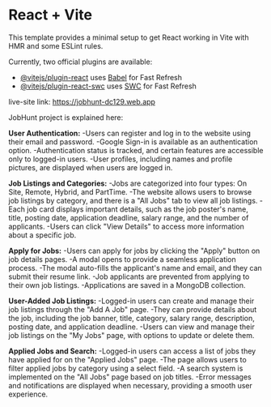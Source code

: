 # React + Vite

This template provides a minimal setup to get React working in Vite with HMR and some ESLint rules.

Currently, two official plugins are available:

- [@vitejs/plugin-react](https://github.com/vitejs/vite-plugin-react/blob/main/packages/plugin-react/README.md) uses [Babel](https://babeljs.io/) for Fast Refresh
- [@vitejs/plugin-react-swc](https://github.com/vitejs/vite-plugin-react-swc) uses [SWC](https://swc.rs/) for Fast Refresh


live-site link: https://jobhunt-dc129.web.app



JobHunt project is explained here:

**User Authentication:**
    -Users can register and log in to the website using their email and password.
    -Google Sign-in is available as an authentication option.
    -Authentication status is tracked, and certain features are accessible only to logged-in users.
    -User profiles, including names and profile pictures, are displayed when users are logged in.

**Job Listings and Categories:**
    -Jobs are categorized into four types: On Site, Remote, Hybrid, and PartTime.
    -The website allows users to browse job listings by category, and there is a "All Jobs" tab to view all job listings.
    -Each job card displays important details, such as the job poster's name, title, posting date, application deadline, salary range, and the number of applicants.
    -Users can click "View Details" to access more information about a specific job.

**Apply for Jobs:**
    -Users can apply for jobs by clicking the "Apply" button on job details pages.
    -A modal opens to provide a seamless application process.
    -The modal auto-fills the applicant's name and email, and they can submit their resume link.
    -Job applicants are prevented from applying to their own job listings.
    -Applications are saved in a MongoDB collection.

**User-Added Job Listings:**
    -Logged-in users can create and manage their job listings through the "Add A Job" page.
    -They can provide details about the job, including the job banner, title, category, salary range, description, posting date, and application deadline.
    -Users can view and manage their job listings on the "My Jobs" page, with options to update or delete them.

**Applied Jobs and Search:**
    -Logged-in users can access a list of jobs they have applied for on the "Applied Jobs" page.
    -The page allows users to filter applied jobs by category using a select field.
    -A search system is implemented on the "All Jobs" page based on job titles.
    -Error messages and notifications are displayed when necessary, providing a smooth user experience.
